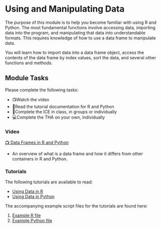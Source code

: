 # Using and Manipulating Data
The purpose of this module is to help you become familiar with using R and Python. The most fundamental functions involve accessing data, importing data into the program, and manipulating that data into understandable formats. This requires knowledge of how to use a data frame to manipulate data.

You will learn how to import data into a data frame object, access the contents of the data frame by index values, sort the data, and several other functions and methods.

## Module Tasks
Please complete the following tasks:

* :tv:Watch the video
* :notebook:Read the tutorial documentation for R and Python
* :school:Complete the ICE in class, in groups or individually
* :computer:Complete the THA on your own, individually

### Video
[:tv: Data Frames in R and Python](https://youtu.be/pIXUoHzfMA8) 
* An overview of what is a data frame and how it differs from other containers in R and Python.

### Tutorials
The following tutorials are available to read:
* [Using Data in R](assets/tutorial%20using%20data%20in%20r.md)
* [Using Data in Python](assets/tutorial%20using%20data%20in%20python.md)

The accompanying example script files for the tutorials are found here:
1. [Example R file](assets/using%20data%20example.R)
2. [Example Python file](assets/using%20data%20example.py)
